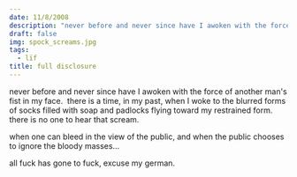 ```yaml
---
date: 11/8/2008
description: "never before and never since have I awoken with the force of another man's fist in my face\_ there is..."
draft: false
img: spock_screams.jpg
tags:
  - lïf
title: full disclosure
---
```


never before and never since have I awoken with the force of another man's fist in my face.  there is a time, in my past, when I woke to the blurred forms of socks filled with soap and padlocks flying toward my restrained form.  there is no one to hear that scream.

when one can bleed in the view of the public, and when the public chooses to ignore the bloody masses...

all fuck has gone to fuck, excuse my german.
